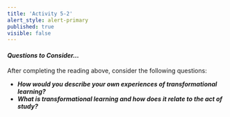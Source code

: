 ```yaml
---
title: 'Activity 5-2'
alert_style: alert-primary
published: true
visible: false
---
```


#### ***Questions to Consider...***

After completing the reading above, consider the following questions:

 - ***How would you describe your own experiences of transformational learning?***
 - ***What is transformational learning and how does it relate to the act of study?***
